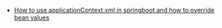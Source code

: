 - [How to use applicationContext.xml in springboot and how to override bean values](https://www.bswen.com/2021/08/springboot-How-to-use-applicationContext-xml-with-springboot.html)
